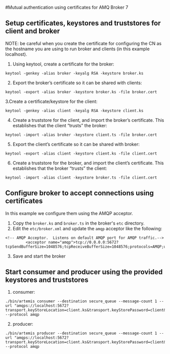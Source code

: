 #Mutual authentication using certificates for AMQ Broker 7

## Setup certificates, keystores and truststores for client and broker
NOTE: be careful when you create the certificate for configuring the CN as the hostname you are using to run broker and clients (in this example localhost).

1. Using keytool, create a certificate for the broker:
```
keytool -genkey -alias broker -keyalg RSA -keystore broker.ks
```
2. Export the broker’s certificate so it can be shared with clients:
```
keytool -export -alias broker -keystore broker.ks -file broker.cert
```
3.Create a certificate/keystore for the client:
```
keytool -genkey -alias client -keyalg RSA -keystore client.ks
```
4. Create a truststore for the client, and import the broker’s certificate. This establishes that the client “trusts” the broker:
```
keytool -import -alias broker -keystore client.ts -file broker.cert
```
5. Export the client’s certificate so it can be shared with broker:
```
keytool -export -alias client -keystore client.ks -file client.cert
```
6. Create a truststore for the broker, and import the client’s certificate. This establishes that the broker “trusts” the client:
```
keytool -import -alias client -keystore broker.ts -file client.cert
```

## Configure broker to accept connections using certificates
In this example we configure them using the AMQP acceptor.
1. Copy the `broker.ks` and `broker.ts` in the broker's `etc` directory.
2. Edit the `etc/broker.xml` and update the `amqp` acceptor like the following:
```
<!-- AMQP Acceptor.  Listens on default AMQP port for AMQP traffic.-->
         <acceptor name="amqp">tcp://0.0.0.0:5672?tcpSendBufferSize=1048576;tcpReceiveBufferSize=1048576;protocols=AMQP;useEpoll=true;amqpCredits=1000;amqpLowCredits=300;amqpMinLargeMessageSize=102400;amqpDuplicateDetection=true;sslEnabled=true;keyStorePath=../etc/broker.ks;keyStorePassword=broker;needClientAuth=true;trustStorePath=../etc/broker.ts;trustStorePassword=broker</acceptor>
```
3. Save and start the broker
## Start consumer and producer using the provided keystores and truststores
1. consumer:
```
./bin/artemis consumer --destination secure_queue --message-count 1 --url "amqps://localhost:5672?transport.keyStoreLocation=client.ks&transport.keyStorePassword=client&transport.trustStoreLocation=client.ts&transport.trustStorePassword=client" --protocol amqp
```
2. producer:
```
./bin/artemis producer --destination secure_queue --message-count 1 --url "amqps://localhost:5672?transport.keyStoreLocation=client.ks&transport.keyStorePassword=client&transport.trustStoreLocation=client.ts&transport.trustStorePassword=client" --protocol amqp
```
